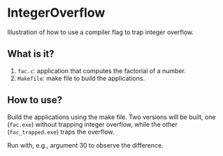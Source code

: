 # IntegerOverflow
Illustration of how to use a compiler flag to trap integer overflow.

## What is it?
1. `fac.c`: application that computes the factorial of a number.
1. `Makefile`: make file to build the applications.

## How to use?
Build the applications using the make file.  Two versions will be
built, one (`fac.exe`) without trapping integer overflow, while the
other (`fac_trapped.exe`) traps the overflow.

Run with, e.g., argument 30 to observe the difference.
